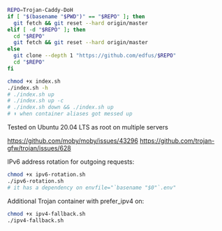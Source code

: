 ```bash
REPO=Trojan-Caddy-DoH
if [ "$(basename "$PWD")" == "$REPO" ]; then
  git fetch && git reset --hard origin/master
elif [ -d "$REPO" ]; then
  cd "$REPO"
  git fetch && git reset --hard origin/master
else
  git clone --depth 1 "https://github.com/edfus/$REPO"
  cd "$REPO"
fi

chmod +x index.sh
./index.sh -h
# ./index.sh up
# ./index.sh up -c
# ./index.sh down && ./index.sh up
# ⬆️ when container aliases got messed up
```

Tested on Ubuntu 20.04 LTS as root on multiple servers

https://github.com/moby/moby/issues/43296
https://github.com/trojan-gfw/trojan/issues/628

IPv6 address rotation for outgoing requests:
```bash
chmod +x ipv6-rotation.sh
./ipv6-rotation.sh
# it has a dependency on envfile="`basename "$0"`.env"
```

Additional Trojan container with prefer_ipv4 on:
```bash
chmod +x ipv4-fallback.sh
./ipv4-fallback.sh
```